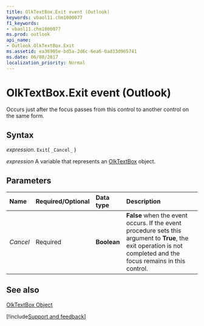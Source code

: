 ```yaml
---
title: OlkTextBox.Exit event (Outlook)
keywords: vbaol11.chm1000077
f1_keywords:
- vbaol11.chm1000077
ms.prod: outlook
api_name:
- Outlook.OlkTextBox.Exit
ms.assetid: ea36905e-bd5a-2d6c-6ea6-0ad33d965741
ms.date: 06/08/2017
localization_priority: Normal
---
```



# OlkTextBox.Exit event (Outlook)

Occurs just after the focus passes from this control to another control on the same form.


## Syntax

_expression_. `Exit`( `_Cancel_` )

_expression_ A variable that represents an [OlkTextBox](Outlook.OlkTextBox.md) object.


## Parameters



|Name|Required/Optional|Data type|Description|
|:-----|:-----|:-----|:-----|
| _Cancel_|Required| **Boolean**| **False** when the event occurs. If the event procedure sets this argument to **True**, the exit operation is not completed and the focus remains in this control.|

## See also


[OlkTextBox Object](Outlook.OlkTextBox.md)

[!include[Support and feedback](~/includes/feedback-boilerplate.md)]